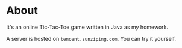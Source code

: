 # About
It's an online Tic-Tac-Toe game written in Java as my homework.

A server is hosted on `tencent.sunziping.com`. You can try it yourself.